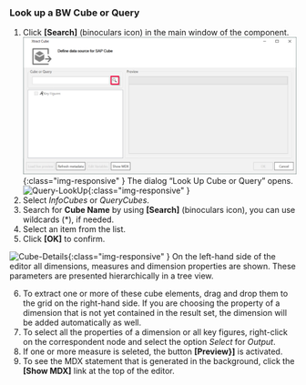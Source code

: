 
### Look up a BW Cube or Query
1. Click **[Search]** (binoculars icon) in the main window of the component.
![Bw-Cube-Data-Source](/img/content/Bw-Cube-Data-Source.png){:class="img-responsive" }
The dialog “Look Up Cube or Query” opens.
![Query-LookUp](/img/content/Query-LookUp.png){:class="img-responsive" }
2. Select *InfoCubes* or *QueryCubes*.
3. Search for **Cube Name** by using **[Search]** (binoculars icon), you can use wildcards (*), if needed.
4. Select an item from the list. 
5. Click **[OK]** to confirm.

![Cube-Details](/img/content/Cube-Details.png){:class="img-responsive" }
On the left-hand side of the editor all dimensions, measures and dimension properties are shown. These parameters are presented hierarchically in a tree view.

6. To extract one or more of these cube elements, drag and drop them to the grid on the right-hand side. If you are choosing the property of a dimension that is not yet contained in the result set, the dimension will be added automatically as well.
7. To select all the properties of a dimension or all key figures, right-click on the correspondent node and select the option *Select* for *Output*.
8. If one or more measure is seleted, the button **[Preview}]** is activated.
9. To see the MDX statement that is generated in the background, click the **[Show MDX]** link at the top of the editor. 
